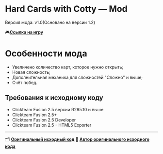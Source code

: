 # Hard Cards with Cotty — Mod
Версия мода: v1.0(Основано на версии 1.2)

🎮[**Ссылка на игру**](https://github.com/Axpishe/Hard-Cards-with-Cotty/releases)

# Особенности мода
- Увеличено количество карт, которое нужно открыть;
- Новая сложность;
- Дополнительная механика для сложностей "Сложно" и выше;
- Счёт побед.

## Требования к исходному коду
- Clickteam Fusion 2.5 версии R295.10 и выше
- Clickteam Fusion 2.5+
- Clickteam Fusion 2.5 Developer
- Clickteam Fusion 2.5 - HTML5 Exporter

---
🗂️ [**Оригинальный исходный код**](https://github.com/GKProduction/Fall-Dash-Classic)
👤 [**Автор оригинального исходного кода**](https://github.com/GKProduction)

